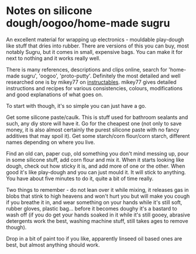 
# Notes on silicone dough/oogoo/home-made sugru

An excellent material for wrapping up electronics - mouldable play-dough like stuff that dries into rubber. There are versions of this you can buy, most notably Sugru, but it comes in small, expensive bags. You can make it for next to nothing and it works really well. 

There is many references, descriptions and clips online, search for 'home-made sugru', 'oogoo', 'proto-putty'. Definitely the most detailed and well researched one is by mikey77 on [instructables](http://www.instructables.com/id/How-To-Make-Your-Own-Sugru-Substitute/). mikey77 gives detailed instructions and recipes for various consistencies, colours, modifications and good explanations of what goes on. 

To start with though, it's so simple you can just have a go.

Get some silicone paste/caulk. This is stuff used for bathroom sealants and such, any diy store will have it. Go for the cheapest one (not only to save money, it is also almost certainly the purest silicone paste with no fancy additives that may spoil it). 
Get some starch/corn flour/corn starch, different names depending on where you live. 

Find an old can, paper cup, old something you don't mind messing up, pour in some silicone stuff, add corn flour and mix it. When it starts looking like dough, check out how sticky it is, and add more of one or the other. When good it's like play-dough and you can just mould it. It will stick to anything. You have about five minutes to do it, quite a bit of time really.

Two things to remember - do not lean over it while mixing, it releases gas in blobs that stink to high heavens and won't hurt you but will make you cough if you breathe it in, and wear something on your hands while it's still soft, rubber gloves, plastic bag... before it becomes doughy it's a bastard to wash off (if you do get your hands soaked in it while it's still gooey, abrasive detergents work the best, washing machine stuff, still takes ages to remove though).

Drop in a bit of paint too if you like, apparently linseed oil based ones are best, but almost anything should work.

